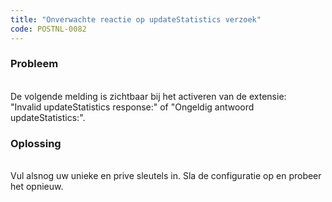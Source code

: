```yaml
---
title: "Onverwachte reactie op updateStatistics verzoek"
code: POSTNL-0082
---
```


<div class="columnLayout single" data-layout="single">
<div class="cell normal" data-type="normal">
<div class="innerCell">
<p><h3>Probleem</h3><br>De volgende melding is zichtbaar bij het activeren van de extensie:<br>"Invalid updateStatistics response:" of "Ongeldig antwoord updateStatistics:".<br><h3>Oplossing</h3><br>Vul alsnog uw unieke en prive sleutels in. Sla de configuratie op en probeer het opnieuw.</p></div>
</div>
</div>